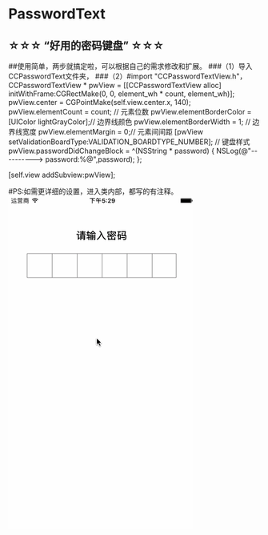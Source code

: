 
# PasswordText
## ☆☆☆ “好用的密码键盘” ☆☆☆
##使用简单，两步就搞定啦，可以根据自己的需求修改和扩展。
###（1）导入CCPasswordText文件夹，
###（2）#import "CCPasswordTextView.h"，
CCPasswordTextView * pwView = [[CCPasswordTextView alloc] initWithFrame:CGRectMake(0, 0, element_wh * count, element_wh)];
pwView.center = CGPointMake(self.view.center.x, 140);
pwView.elementCount = count; // 元素位数
pwView.elementBorderColor = [UIColor lightGrayColor];// 边界线颜色
pwView.elementBorderWidth = 1; // 边界线宽度
pwView.elementMargin = 0;// 元素间间距
[pwView setValidationBoardType:VALIDATION_BOARDTYPE_NUMBER]; // 键盘样式
pwView.passwordDidChangeBlock = ^(NSString * password) {
NSLog(@"----------> password:%@",password);
};

[self.view addSubview:pwView];

#PS:如需更详细的设置，进入类内部，都写的有注释。
![](https://github.com/cuixinkuan/PasswordText/blob/master/15.gif)
